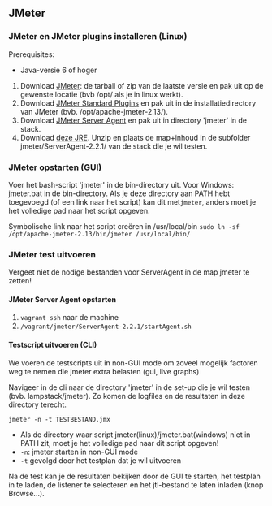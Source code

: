 ## JMeter

### JMeter en JMeter plugins installeren (Linux)

Prerequisites:

- Java-versie 6 of hoger

1. Download [JMeter](http://jmeter.apache.org/download_jmeter.cgi): de tarball of zip van de laatste versie en pak uit op de gewenste locatie (bvb /opt/ als je in linux werkt).
2. Download [JMeter Standard Plugins](http://jmeter-plugins.org/downloads/file/JMeterPlugins-Standard-1.3.1.zip) en pak uit in de installatiedirectory van JMeter (bvb. /opt/apache-jmeter-2.13/).
3. Download [JMeter Server Agent](http://jmeter-plugins.org/downloads/file/ServerAgent-2.2.1.zip) en pak uit in directory 'jmeter' in de stack.
4. Download [deze JRE](https://drive.google.com/file/d/0B9m__Xw-PAR_Y1h0aUhGblFpd0k/view?usp=sharing). Unzip en plaats de map+inhoud in de subfolder jmeter/ServerAgent-2.2.1/ van de stack die je wil testen.


### JMeter opstarten (GUI)

Voer het bash-script 'jmeter' in de bin-directory uit. Voor Windows: jmeter.bat in de bin-directory.
Als je deze directory aan PATH hebt toegevoegd (of een link naar het script) kan dit met`jmeter`, anders moet je het volledige pad naar het script opgeven.

Symbolische link naar het script creëren in /usr/local/bin
`sudo ln -sf /opt/apache-jmeter-2.13/bin/jmeter /usr/local/bin/`


### JMeter test uitvoeren

Vergeet niet de nodige bestanden voor ServerAgent in de map jmeter te zetten!

#### JMeter Server Agent opstarten

1. `vagrant ssh` naar de machine
2. `/vagrant/jmeter/ServerAgent-2.2.1/startAgent.sh`

#### Testscript uitvoeren (CLI)

We voeren de testscripts uit in non-GUI mode om zoveel mogelijk factoren weg te nemen die jmeter extra belasten (gui, live graphs)

Navigeer in de cli naar de directory 'jmeter' in de set-up die je wil testen (bvb. lampstack/jmeter). Zo komen de logfiles en de resultaten in deze directory terecht.

`jmeter -n -t TESTBESTAND.jmx`

* Als de directory waar script jmeter(linux)/jmeter.bat(windows) niet in PATH zit, moet je het volledige pad naar dit script opgeven!
* `-n`: jmeter starten in non-GUI mode
* `-t` gevolgd door het testplan dat je wil uitvoeren

Na de test kan je de resultaten bekijken door de GUI te starten, het testplan in te laden, de listener te selecteren en het jtl-bestand te laten inladen (knop Browse...).
